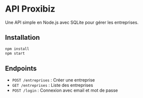 # API Proxibiz

Une API simple en Node.js avec SQLite pour gérer les entreprises.

## Installation

```bash
npm install
npm start
```

## Endpoints

- `POST /entreprises` : Créer une entreprise
- `GET /entreprises` : Liste des entreprises
- `POST /login` : Connexion avec email et mot de passe
